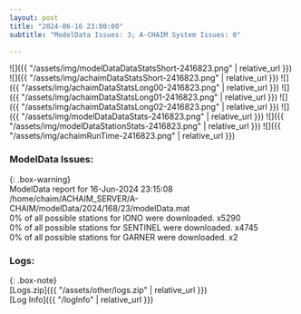 ```yaml
---
layout: post
title: "2024-06-16 23:00:00"
subtitle: "ModelData Issues: 3; A-CHAIM System Issues: 0"

---
```


![]({{ "/assets/img/modelDataDataStatsShort-2416823.png" | relative_url }})
![]({{ "/assets/img/achaimDataStatsShort-2416823.png" | relative_url }})
![]({{ "/assets/img/achaimDataStatsLong00-2416823.png" | relative_url }})
![]({{ "/assets/img/achaimDataStatsLong01-2416823.png" | relative_url }})
![]({{ "/assets/img/achaimDataStatsLong02-2416823.png" | relative_url }})
![]({{ "/assets/img/modelDataDataStats-2416823.png" | relative_url }})
![]({{ "/assets/img/modelDataStationStats-2416823.png" | relative_url }})
![]({{ "/assets/img/achaimRunTime-2416823.png" | relative_url }})


### ModelData Issues:  
  
{: .box-warning}  
 ModelData report for 16-Jun-2024 23:15:08   
 /home/chaim/ACHAIM_SERVER/A-CHAIM/modelData/2024/168/23/modelData.mat   
 0% of all possible stations for IONO were downloaded. x5290   
 0% of all possible stations for SENTINEL were downloaded. x4745   
 0% of all possible stations for GARNER were downloaded. x2   
  


### Logs:  
  
{: .box-note}  
[Logs.zip]({{ "/assets/other/logs.zip" | relative_url }})  
[Log Info]({{ "/logInfo" | relative_url }})  
